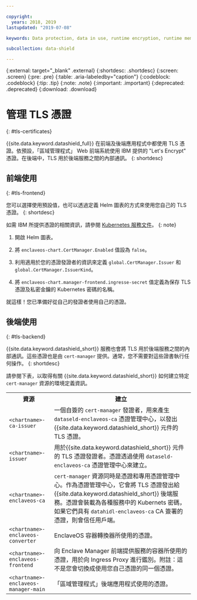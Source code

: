 ```yaml
---

copyright:
  years: 2018, 2019
lastupdated: "2019-07-08"

keywords: Data protection, data in use, runtime encryption, runtime memory encryption, encrypted memory, Intel SGX, software guard extensions, Fortanix runtime encryption

subcollection: data-shield

---
```


{:external: target="_blank" .external}
{:shortdesc: .shortdesc}
{:screen: .screen}
{:pre: .pre}
{:table: .aria-labeledby="caption"}
{:codeblock: .codeblock}
{:tip: .tip}
{:note: .note}
{:important: .important}
{:deprecated: .deprecated}
{:download: .download}



# 管理 TLS 憑證
{: #tls-certificates}

{{site.data.keyword.datashield_full}} 在前端及後端應用程式中都使用 TLS 憑證。依預設，「區域管理程式」 Web 前端系統使用 IBM 提供的 "Let's Encrypt" 憑證。在後端中，TLS 用於後端服務之間的內部通訊。
{: shortdesc}


## 前端使用
{: #tls-frontend}

您可以選擇使用預設值，也可以透過定義 Helm 圖表的方式來使用您自己的 TLS 憑證。
{: shortdesc}

如需 IBM 所提供憑證的相關資訊，請參閱 [Kubernetes 服務文件](/docs/containers?topic=containers-ingress#ingress_expose_public)。
{: note}


1. 開啟 Helm 圖表。

2. 將 `enclaveos-chart.CertManager.Enabled` 值設為 `false`。

3. 利用適用於您的憑證發證者的資訊來定義 `global.CertManager.Issuer` 和 `global.CertManager.IssuerKind`。

4. 將 `enclaveos-chart.manager-frontend.ingresse-secret` 值定義為保存 TLS 憑證及私密金鑰的 Kubernetes 密碼的名稱。

就這樣！您已準備好從自己的發證者使用自己的憑證。 



## 後端使用
{: #tls-backend}

{{site.data.keyword.datashield_short}} 服務也會將 TLS 用於後端服務之間的內部通訊。這些憑證也是由 `cert-manager` 提供。通常，您不需要對這些證書執行任何操作。
{: shortdesc}

請參閱下表，以取得有關 {{site.data.keyword.datashield_short}} 如何建立特定 `cert-manager` 資源的環境定義資訊。

<table>
    <tr>
        <th>資源</th>
        <th>建立</th>
    </tr>
    <tr>
        <td><code>&lt;chartname&gt;-ca-issuer</code></td>
        <td>一個自簽的 <code>cert-manager</code> 發證者，用來產生 <code>dataseld-enclaveos-ca</code> 憑證管理中心，以發出 {{site.data.keyword.datashield_short}} 元件的 TLS 憑證。</td>
    </tr>
    <tr>
        <td><code>&lt;chartname&gt;-issuer</code></td>
        <td>用於{{site.data.keyword.datashield_short}} 元件的 TLS 憑證發證者。憑證透過使用 <code>dataseld-enclaveos-ca</code> 憑證管理中心來建立。</td>
    </tr>
    <tr>
        <td><code>&lt;chartname&gt;-enclaveos-ca</code></td>
        <td><code>cert-manager</code> 資源同時是憑證和專用憑證管理中心。作為憑證管理中心，它會將 TLS 憑證發出給 {{site.data.keyword.datashield_short}} 後端服務。憑證會裝載為各種服務中的 Kubernets 密碼，如果它們具有 <code>datahidl-enclaveos-ca</code> CA 簽署的憑證，則會信任用戶端。</td>
    </tr>
    <tr>
        <td><code>&lt;chartname&gt;-enclaveos-converter</code></td>
        <td>EnclaveOS 容器轉換器所使用的憑證。</td>
    </tr>
    <tr>
        <td><code>&lt;chartname&gt;-enclaveos-frontend</code></td>
        <td>向 Enclave Manager 前端提供服務的容器所使用的憑證，用於向 Ingress Proxy 進行鑑別。附註：這不是您會切換成使用您自己憑證的同一個憑證。</td>
    </tr>
    <tr>
        <td><code>&lt;chartname&gt;-enclaveos-manager-main</code></td>
        <td>「區域管理程式」後端應用程式使用的憑證。</td>
    </tr>
</table>


<!---## Disabling cert-manager
{: #tls-disable-cert-manager}

You can choose to disable `cert-manager` entirely and configure your certificates manually for the Enclave Manager backend services. To do so, set the Helm value `global.CertManager.Enabled` to `false`.--->

